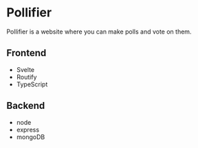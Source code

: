 # Pollifier

Pollifier is a website where you can make polls and vote on them.


## Frontend

* Svelte
* Routify
* TypeScript


## Backend

* node
* express
* mongoDB